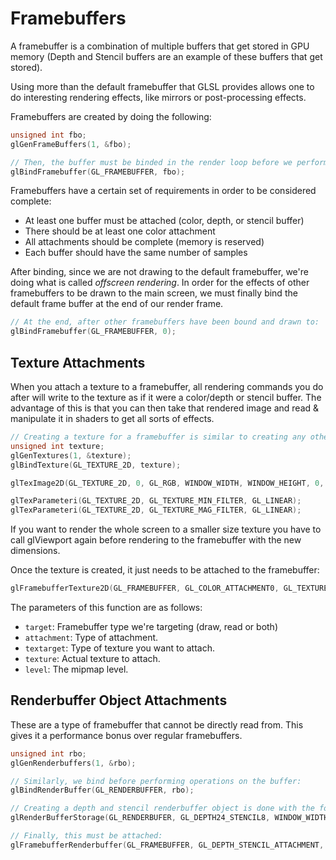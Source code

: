 # Framebuffers

A framebuffer is a combination of multiple buffers that get stored in GPU memory (Depth and Stencil buffers are an example of these buffers that get stored).

Using more than the default framebuffer that GLSL provides allows one to do interesting rendering effects, like mirrors or post-processing effects.

Framebuffers are created by doing the following:
```c++
unsigned int fbo;
glGenFrameBuffers(1, &fbo);

// Then, the buffer must be binded in the render loop before we perform the operations used by that buffer
glBindFramebuffer(GL_FRAMEBUFFER, fbo);
```

Framebuffers have a certain set of requirements in order to be considered complete:
* At least one buffer must be attached (color, depth, or stencil buffer)
* There should be at least one color attachment
* All attachments should be complete (memory is reserved)
* Each buffer should have the same number of samples

After binding, since we are not drawing to the default framebuffer, we're doing what is called *offscreen rendering*. In order for the effects of other framebuffers to be drawn to the main screen, we must finally bind the default frame buffer at the end of our render frame.

```c++
// At the end, after other framebuffers have been bound and drawn to:
glBindFramebuffer(GL_FRAMEBUFFER, 0);
```

## Texture Attachments

When you attach a texture to a framebuffer, all rendering commands you do after will write to the texture as if it were a color/depth or stencil buffer. The advantage of this is that you can then take that rendered image and read & manipulate it in shaders to get all sorts of effects.

```c++
// Creating a texture for a framebuffer is similar to creating any other texture.
unsigned int texture;
glGenTextures(1, &texture);
glBindTexture(GL_TEXTURE_2D, texture);

glTexImage2D(GL_TEXTURE_2D, 0, GL_RGB, WINDOW_WIDTH, WINDOW_HEIGHT, 0, GL_RGB, GL_UNSIGNED_BYTE, NULL);

glTexParameteri(GL_TEXTURE_2D, GL_TEXTURE_MIN_FILTER, GL_LINEAR);
glTexParameteri(GL_TEXTURE_2D, GL_TEXTURE_MAG_FILTER, GL_LINEAR);
```

If you want to render the whole screen to a smaller size texture you have to call glViewport again before rendering to the framebuffer with the new dimensions.

Once the texture is created, it just needs to be attached to the framebuffer:

```c++
glFramebufferTexture2D(GL_FRAMEBUFFER, GL_COLOR_ATTACHMENT0, GL_TEXTURE_2D, texture, 0);
```

The parameters of this function are as follows:
* `target`: Framebuffer type we're targeting (draw, read or both)
* `attachment`: Type of attachment.
* `textarget`: Type of texture you want to attach.
* `texture`: Actual texture to attach.
* `level`: The mipmap level.

## Renderbuffer Object Attachments

These are a type of framebuffer that cannot be directly read from. This gives it a performance bonus over regular framebuffers.

```c++
unsigned int rbo;
glGenRenderbuffers(1, &rbo);

// Similarly, we bind before performing operations on the buffer:
glBindRenderBuffer(GL_RENDERBUFFER, rbo);

// Creating a depth and stencil renderbuffer object is done with the following:
glRenderBufferStorage(GL_RENDERBUFER, GL_DEPTH24_STENCIL8, WINDOW_WIDTH, WINDOW_HEIGHT);

// Finally, this must be attached:
glFramebufferRenderbuffer(GL_FRAMEBUFFER, GL_DEPTH_STENCIL_ATTACHMENT, GL_RENDERBUFER, rbo);
```

